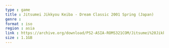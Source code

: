 ```yaml
---
type : game
title : Jitsumei Jikkyou Keiba - Dream Classic 2001 Spring (Japan)
genre : 
format : iso
region : asia
link : https://archive.org/download/PS2-ASIA-ROMS321COM/Jitsumei%20Jikkyou%20Keiba%20-%20Dream%20Classic%202001%20Spring%20%28Japan%29.7z
size : 1.1GB
---
```

